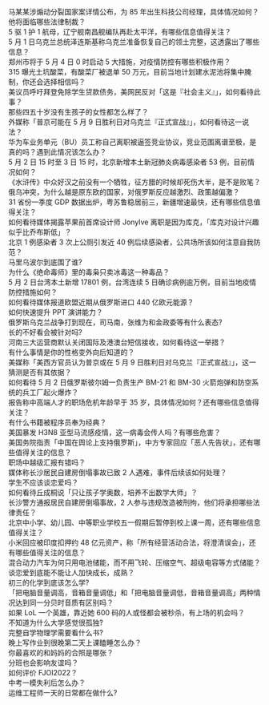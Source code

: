 马某某涉煽动分裂国家案详情公布，为 85 年出生科技公司经理，具体情况如何？他将面临哪些法律制裁？  
5 驱 1 护 1 航母，辽宁舰南昌舰编队再赴太平洋，有哪些信息值得关注？  
5 月 1 日乌克兰总统泽连斯基称乌克兰准备恢复自己的领土完整，这透露出了哪些信息？  
郑州市将于 5 月 4 日 0 时启动 5 大措施，对疫情防控有哪些积极作用？  
315 曝光土坑酸菜，有酸菜厂被退单 50 万元，目前当地计划建水泥池将集中腌制，你还会选择相信吗？  
美议员呼吁拜登免除学生贷款债务，美网民反对「这是『社会主义』」，如何看待此事？  
那些四五十岁没有生孩子的女性都怎么样了？  
外媒称「普京可能在 5 月 9 日胜利日对乌克兰『正式宣战』」，如何看待这一说法？  
华为车业务单元（BU）员工称自己离职被逼签竞业协议，竞业范围离谱至极，是真的吗？遇到此情况该怎么办？  
5 月 2 日 15 时至 3 日 15 时，北京新增本土新冠肺炎病毒感染者 53 例，目前情况如何？  
《水浒传》中众好汉之前没有一个牺牲，征方腊的时候却死伤大半，是不是败笔？  
俄乌冲突，为什么越是原东欧的国家，对俄罗斯反应越激烈、政策越偏激？  
31 省份一季度 GDP 数据出炉，粤苏鲁稳居前三，新疆增速最快，还有哪些信息值得关注？  
如何看待媒体揭露苹果前首席设计师 JonyIve 离职是因为库克，「库克对设计兴趣似乎比乔布斯低」？  
北京 1 例感染者 3 次上公厕引发近 40 例后续感染者，公共场所该如何注意自我防范？  
马里乌波尔到底围了谁?  
为什么《绝命毒师》里的毒枭只卖冰毒这一种毒品？  
5 月 2 日台湾本土新增 17801 例，台湾连续 5 日确诊病例逾万例，目前当地疫情防控措施如何？  
如何看待媒体报道欧盟近期从俄罗斯进口 440 亿欧元能源？  
如何快速提升 PPT 演讲能力？  
俄罗斯乌克兰战争打到现在，司马南，张维为和金政委等有什么表态?  
长的不好看会被针对吗?  
河南三大运营商默认关闭国际及港澳台短信接收，如何看待这一举措？  
有什么事情是你的性格变外向后知道的？  
美媒称「美西方官员认为普京或在 5 月 9 日胜利日对乌克兰『正式宣战』」，这一猜测是否有其依据？  
如何看待 5 月 2 日俄罗斯彼尔姆一负责生产 BM-21 和 BM-30 火箭炮弹和防空系统的兵工厂起火爆炸？  
报告称中高端人才的职场危机年龄早于 35 岁，具体情况如何？还有哪些信息值得关注？  
有什么书籍被程序员奉为经典？  
美国暴发 H3N8 亚型马流感疫情，这一病毒会传人吗？有哪些危害？  
美国务院指责「中国在舆论上支持俄罗斯」，中方专家回应「恶人先告状」，还有哪些值得关注的信息？  
职场中越级汇报有错吗？  
媒体称长沙居民自建房倒塌事故已致 2 人遇难，事件后续该如何处理？  
学生不应该谈恋爱吗？  
如何看待丘成桐说「只让孩子学奥数，培养不出数学大师」？  
长沙警方通报居民自建房倒塌事故，2 人参与违规改造被刑拘，他们将承担哪些法律责任？  
北京中小学、幼儿园、中等职业学校五一假期后暂停到校上课一周，还有哪些信息值得关注？  
小米回应被印度扣押约 48 亿元资产，称「所有经营活动合法，将澄清误会」，还有哪些值得关注的信息？  
混合动力汽车为何只用电池储能，而不用飞轮、压缩空气、超级电容等方式储能？  
谈恋爱到底能不能让人加快成长，成熟？  
初三的化学到底该怎么学?  
「把电脑音量调高，音箱音量调低」和「把电脑音量调低，音箱音量调高」两种情况达到同一分贝时音质有区别吗？  
如果 LoL 一个英雄，靠近她 600 码的人或怪都会被秒杀，有上场的机会吗？  
不知道为什么大学感觉很孤独?  
完整自学物理学需要看什么书?  
晚上写作业到很晚第二天上课瞌睡怎么办？  
你最喜欢的和妈妈的合照是哪张？  
分班也会影响友谊吗？  
如何评价 FJOI2022？  
中考一模失利后怎么办？  
运维工程师一天的日常都在做什么?  
